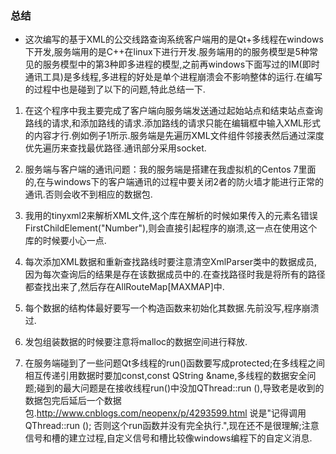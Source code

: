 
### 总结
* 这次编写的基于XML的公交线路查询系统客户端用的是Qt+多线程在windows下开发,服务端用的是C++在linux下进行开发.服务端用的的服务模型是5种常见的服务模型中的第3种即多进程的模型,之前再windows下面写过的IM(即时通讯工具)是多线程,多进程的好处是单个进程崩溃会不影响整体的运行.在编写的过程中也是碰到了以下的问题,特此总结一下.

1. 在这个程序中我主要完成了客户端向服务端发送通过起始站点和结束站点查询路线的请求,和添加路线的请求.添加路线的请求只能在编辑框中输入XML形式的内容才行.例如例子1所示.服务端是先遍历XML文件组件邻接表然后通过深度优先遍历来查找最优路径.通讯部分采用socket.

2. 服务端与客户端的通讯问题：我的服务端是搭建在我虚拟机的Centos 7里面的,在与windows下的客户端通讯的过程中要关闭2者的防火墙才能进行正常的通讯.否则会收不到相应的数据包.

3. 我用的tinyxml2来解析XML文件,这个库在解析的时候如果传入的元素名错误FirstChildElement("Number"),则会直接引起程序的崩溃,这一点在使用这个库的时候要小心一点.

4. 每次添加XML数据和重新查找路线时要注意清空XmlParser类中的数据成员,因为每次查询后的结果是存在该数据成员中的.在查找路径时我是将所有的路径都查找出来了,然后存在AllRouteMap[MAXMAP]中.

5. 每个数据的结构体最好要写一个构造函数来初始化其数据.先前没写,程序崩溃过.

6. 发包组装数据的时候要注意将malloc的数据空间进行释放.

7. 在服务端碰到了一些问题Qt多线程的run()函数要写成protected;在多线程之间相互传递引用数据时要加const,const QString &name,多线程的数据安全问题;碰到的最大问题是在接收线程run()中没加QThread::run (),导致老是收到的数据包完后延后一个数据包.http://www.cnblogs.com/neopenx/p/4293599.html
说是"记得调用 QThread::run ();  否则这个run函数并没有完全执行.",现在还不是很理解;注意信号和槽的建立过程,自定义信号和槽比较像windows编程下的自定义消息.   

